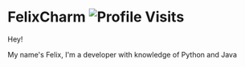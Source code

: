 # FelixCharm ![Profile Visits](https://visitor-badge.glitch.me/badge?page_id=FelixCharm)
Hey!

My name's Felix, I'm a developer with knowledge of Python and Java
